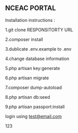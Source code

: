 ## NCEAC PORTAL

Installation instructions :

1.git clone RESPONSITORTY URL

2.composer install

3.dublicate .env.example to .env

4.change database information

5.php artisan key:generate

6.php artisan migrate

7.composer dump-autoload

8.php artisan db:seed

9.php artisan passport:install



login using
test@email.com

123

